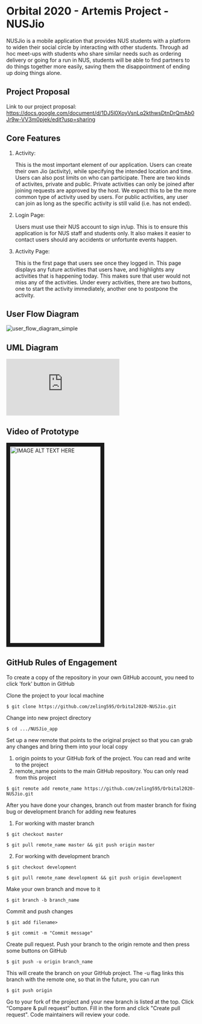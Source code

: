 # Orbital 2020 - Artemis Project - NUSJio
NUSJio is a mobile application that provides NUS students with a platform to widen their social circle by interacting with other students. Through ad hoc meet-ups with students who share similar needs such as ordering delivery or going for a run in NUS, students will be able to find partners to do things together more easily, saving them the disappointment of ending up doing things alone.

## Project Proposal
Link to our project proposal: https://docs.google.com/document/d/1DJ5l0XoyVsnLq2kthwsDtnDrQmAb0Jr9w-VV3m0pjek/edit?usp=sharing

## Core Features
1. Activity:

   This is the most important element of our application. Users can create their own Jio (activity), while specifying the intended location and time. Users can also post limits on who can participate. 
   There are two kinds of activites, private and public. Private activities can only be joined after joining requests are approved by the host. We expect this to be the more common type of activity used by users. For public activities, any user can join as long as the specific activity is still valid (i.e. has not ended).

2. Login Page:
    
    Users must use their NUS account to sign in/up. This is to ensure this application is for NUS staff and students only. It also makes it easier to contact users should any accidents or unfortunte events happen.
   
2. Activity Page:

   This is the first page that users see once they logged in. This page displays any future activities that users have, and highlights any activities that is happening today. This makes sure that user would not miss any of the activities. 
   Under every activities, there are two buttons, one to start the activity immediately, another one to postpone the activity.
   

## User Flow Diagram
![user_flow_diagram_simple](https://github.com/zeling595/Orbital2020-NUSJio/blob/master/Media/user_flow_diagram_simple.jpg)

## UML Diagram
![UML_diagram](https://github.com/zeling595/Orbital2020-NUSJio/blob/master/Media/UML_diagram.pdf)

## Video of Prototype
<a href="https://youtu.be/K5IUJBgolqE
" target="_blank"><img src="https://github.com/zeling595/Orbital2020-NUSJio/blob/master/Media/mockup_video_thumbnail.jpg" 
alt="IMAGE ALT TEXT HERE" width="240" height="520" border="10" /></a>

## GitHub Rules of Engagement
To create a copy of the repository in your own GitHub account, you need to click 'fork' button in GitHub

Clone the project to your local machine



`$ git clone https://github.com/zeling595/Orbital2020-NUSJio.git`

Change into new project directory


`$ cd .../NUSJio_app`


Set up a new remote that points to the original project so that you can grab any changes and bring them into your local copy
1. origin points to your GitHub fork of the project. You can read and write to the project
2. remote_name points to the main GitHub repository. You can only read from this project


`$ git remote add remote_name https://github.com/zeling595/Orbital2020-NUSJio.git`

After you have done your changes, branch out from master branch for fixing bug or development branch for adding new features

1. For working with master branch



`$ git checkout master`



`$ git pull remote_name master && git push origin master`

2. For working with development branch



`$ git checkout development`



`$ git pull remote_name development && git push origin development`

Make your own branch and move to it



`$ git branch -b branch_name`



Commit and push changes


`$ git add filename>`


`$ git commit -m "Commit message"`


Create pull request. Push your branch to the origin remote and then press some buttons on GitHub



`$ git push -u origin branch_name`


This will create the branch on your GitHub project. The -u flag links this branch with the remote one, so that in the future, you can run 



`$ git push origin`

Go to your fork of the project and your new branch is listed at the top. Click “Compare & pull request” button. Fill in the form and click "Create pull request". Code maintainers will review your code.
